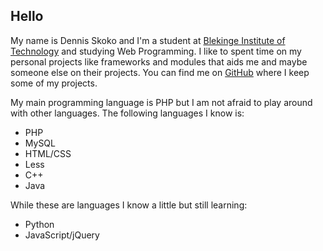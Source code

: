 ## Hello
My name is Dennis Skoko and I'm a student at [Blekinge Institute of Technology](https://www.bth.se/eng/)
and studying Web Programming. I like to spent time on my personal projects like frameworks and modules
that aids me and maybe someone else on their projects.
You can find me on [GitHub](https://github.com/DennisSkoko) where I keep some of my projects.

My main programming language is PHP but I am not afraid to play around with other languages.
The following languages I know is:
* PHP
* MySQL
* HTML/CSS
* Less
* C++
* Java

While these are languages I know a little but still learning:
* Python
* JavaScript/jQuery
